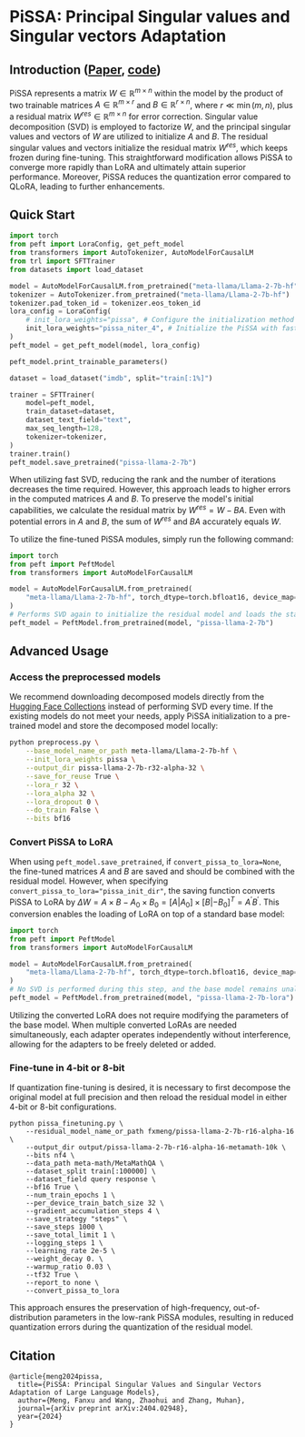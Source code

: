 # PiSSA: Principal Singular values and Singular vectors Adaptation
## Introduction ([Paper](https://arxiv.org/abs/2404.02948), [code](https://github.com/GraphPKU/PiSSA))
PiSSA represents a matrix $W\in\mathbb{R}^{m\times n}$ within the model by the product of two trainable matrices $A \in \mathbb{R}^{m\times r}$ and $B \in \mathbb{R}^{r\times n}$, where $r \ll \min(m, n)$, plus a residual matrix $W^{res}\in\mathbb{R}^{m\times n}$ for error correction. Singular value decomposition (SVD) is employed to factorize $W$, and the principal singular values and vectors of $W$ are utilized to initialize $A$ and $B$. The residual singular values and vectors initialize the residual matrix $W^{res}$, which keeps frozen during fine-tuning. This straightforward modification allows PiSSA to converge more rapidly than LoRA and ultimately attain superior performance. Moreover, PiSSA reduces the quantization error compared to QLoRA, leading to further enhancements.

## Quick Start
```python
import torch
from peft import LoraConfig, get_peft_model
from transformers import AutoTokenizer, AutoModelForCausalLM
from trl import SFTTrainer
from datasets import load_dataset

model = AutoModelForCausalLM.from_pretrained("meta-llama/Llama-2-7b-hf", torch_dtype=torch.bfloat16, device_map="auto")
tokenizer = AutoTokenizer.from_pretrained("meta-llama/Llama-2-7b-hf")
tokenizer.pad_token_id = tokenizer.eos_token_id
lora_config = LoraConfig(
    # init_lora_weights="pissa", # Configure the initialization method to "pissa", which may take several minutes to execute SVD on the pre-trained model.
    init_lora_weights="pissa_niter_4", # Initialize the PiSSA with fast SVD, which completes in just a few seconds.
)
peft_model = get_peft_model(model, lora_config)

peft_model.print_trainable_parameters()

dataset = load_dataset("imdb", split="train[:1%]")

trainer = SFTTrainer(
    model=peft_model,
    train_dataset=dataset,
    dataset_text_field="text",
    max_seq_length=128,
    tokenizer=tokenizer,
)
trainer.train()
peft_model.save_pretrained("pissa-llama-2-7b")
```
When utilizing fast SVD, reducing the rank and the number of iterations decreases the time required. However, this approach leads to higher errors in the computed matrices $A$ and $B$. To preserve the model's initial capabilities, we calculate the residual matrix by $W^{res} = W - BA$. Even with potential errors in $A$ and $B$, the sum of $W^{res}$ and $BA$ accurately equals $W$.


To utilize the fine-tuned PiSSA modules, simply run the following command:
```python
import torch
from peft import PeftModel
from transformers import AutoModelForCausalLM

model = AutoModelForCausalLM.from_pretrained(
    "meta-llama/Llama-2-7b-hf", torch_dtype=torch.bfloat16, device_map="auto"
)
# Performs SVD again to initialize the residual model and loads the state_dict of the fine-tuned PiSSA modules.
peft_model = PeftModel.from_pretrained(model, "pissa-llama-2-7b")
```

## Advanced Usage

### Access the preprocessed models
We recommend downloading decomposed models directly from the [Hugging Face Collections](https://huggingface.co/collections/fxmeng/pissa-661ce700721235e542a5d7a8) instead of performing SVD every time.
If the existing models do not meet your needs, apply PiSSA initialization to a pre-trained model and store the decomposed model locally:
```bash
python preprocess.py \
    --base_model_name_or_path meta-llama/Llama-2-7b-hf \
    --init_lora_weights pissa \
    --output_dir pissa-llama-2-7b-r32-alpha-32 \
    --save_for_reuse True \
    --lora_r 32 \
    --lora_alpha 32 \
    --lora_dropout 0 \
    --do_train False \
    --bits bf16
```

### Convert PiSSA to LoRA
When using `peft_model.save_pretrained`, if `convert_pissa_to_lora=None`, the fine-tuned matrices $A$ and $B$ are saved and should be combined with the residual model. However, when specifying `convert_pissa_to_lora="pissa_init_dir"`, the saving function converts PiSSA to LoRA by $\Delta W = A \times B - A_0 \times B_0 =  [A | A_0] \times [B | -B_0]^T=A^{'}B^{'}$. This conversion enables the loading of LoRA on top of a standard base model:

```python
import torch
from peft import PeftModel
from transformers import AutoModelForCausalLM

model = AutoModelForCausalLM.from_pretrained(
    "meta-llama/Llama-2-7b-hf", torch_dtype=torch.bfloat16, device_map="auto"
)
# No SVD is performed during this step, and the base model remains unaltered.
peft_model = PeftModel.from_pretrained(model, "pissa-llama-2-7b-lora")
```
Utilizing the converted LoRA does not require modifying the parameters of the base model. When multiple converted LoRAs are needed simultaneously, each adapter operates independently without interference, allowing for the adapters to be freely deleted or added.



### Fine-tune in 4-bit or 8-bit
If quantization fine-tuning is desired, it is necessary to first decompose the original model at full precision and then reload the residual model in either 4-bit or 8-bit configurations.
```shell
python pissa_finetuning.py \
    --residual_model_name_or_path fxmeng/pissa-llama-2-7b-r16-alpha-16 \
    --output_dir output/pissa-llama-2-7b-r16-alpha-16-metamath-10k \
    --bits nf4 \
    --data_path meta-math/MetaMathQA \
    --dataset_split train[:100000] \
    --dataset_field query response \
    --bf16 True \
    --num_train_epochs 1 \
    --per_device_train_batch_size 32 \
    --gradient_accumulation_steps 4 \
    --save_strategy "steps" \
    --save_steps 1000 \
    --save_total_limit 1 \
    --logging_steps 1 \
    --learning_rate 2e-5 \
    --weight_decay 0. \
    --warmup_ratio 0.03 \
    --tf32 True \
    --report_to none \
    --convert_pissa_to_lora
```

This approach ensures the preservation of high-frequency, out-of-distribution parameters in the low-rank PiSSA modules, resulting in reduced quantization errors during the quantization of the residual model.

## Citation
```
@article{meng2024pissa,
  title={PiSSA: Principal Singular Values and Singular Vectors Adaptation of Large Language Models},
  author={Meng, Fanxu and Wang, Zhaohui and Zhang, Muhan},
  journal={arXiv preprint arXiv:2404.02948},
  year={2024}
}
```